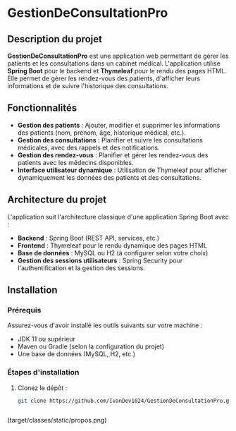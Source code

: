 # GestionDeConsultationPro

## Description du projet

**GestionDeConsultationPro** est une application web permettant de gérer les patients et les consultations dans un cabinet médical. L'application utilise **Spring Boot** pour le backend et **Thymeleaf** pour le rendu des pages HTML. Elle permet de gérer les rendez-vous des patients, d'afficher leurs informations et de suivre l'historique des consultations.

## Fonctionnalités

- **Gestion des patients** : Ajouter, modifier et supprimer les informations des patients (nom, prénom, âge, historique médical, etc.).
- **Gestion des consultations** : Planifier et suivre les consultations médicales, avec des rappels et des notifications.
- **Gestion des rendez-vous** : Planifier et gérer les rendez-vous des patients avec les médecins disponibles.
- **Interface utilisateur dynamique** : Utilisation de Thymeleaf pour afficher dynamiquement les données des patients et des consultations.

## Architecture du projet

L'application suit l'architecture classique d'une application Spring Boot avec :

- **Backend** : Spring Boot (REST API, services, etc.)
- **Frontend** : Thymeleaf pour le rendu dynamique des pages HTML
- **Base de données** : MySQL ou H2 (à configurer selon votre choix)
- **Gestion des sessions utilisateurs** : Spring Security pour l'authentification et la gestion des sessions.

## Installation

### Prérequis

Assurez-vous d'avoir installé les outils suivants sur votre machine :

- JDK 11 ou supérieur
- Maven ou Gradle (selon la configuration du projet)
- Une base de données (MySQL, H2, etc.)

### Étapes d'installation

1. Clonez le dépôt :
   ```bash
   git clone https://github.com/IvanDev1024/GestionDeConsultationPro.git



(target/classes/static/propos.png)
